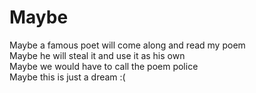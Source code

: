 # Maybe

Maybe a famous poet will come along and read my poem  
Maybe he will steal it and use it as his own  
Maybe we would have to call the poem police  
Maybe this is just a dream :(




